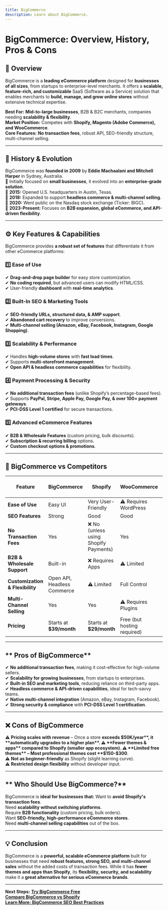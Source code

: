 ```yaml
---
title: BigCommerce
description: Learn about BigCommerce.
---
```


# **BigCommerce: Overview, History, Pros & Cons**

## **📌 Overview**
BigCommerce is a **leading eCommerce platform** designed for **businesses of all sizes**, from startups to enterprise-level merchants. It offers a **scalable, feature-rich, and customizable** SaaS (Software as a Service) solution that enables merchants to **build, manage, and grow online stores** without extensive technical expertise.

 **Best For:** **Mid-to-large businesses**, B2B & B2C merchants, companies needing **scalability & flexibility**.  
 **Market Position:** Competes with **Shopify, Magento (Adobe Commerce), and WooCommerce**.  
 **Core Features:** **No transaction fees**, robust API, SEO-friendly structure, multi-channel selling.  

---

## **📜 History & Evolution**
BigCommerce was **founded in 2009** by **Eddie Machaalani and Mitchell Harper** in Sydney, Australia.  
🔹 Initially focused on **small businesses**, it evolved into an **enterprise-grade solution**.  
🔹 **2015:** Opened U.S. headquarters in Austin, Texas.  
🔹 **2018:** Expanded to support **headless commerce & multi-channel selling**.  
🔹 **2020:** Went public on the Nasdaq stock exchange (Ticker: BIGC).  
🔹 **2023-Present:** Focuses on **B2B expansion, global eCommerce, and API-driven flexibility**.

---

## **⚙️ Key Features & Capabilities**
BigCommerce provides **a robust set of features** that differentiate it from other eCommerce platforms:

### **1️⃣ Ease of Use**
✔ **Drag-and-drop page builder** for easy store customization.  
✔ **No coding required**, but advanced users can modify HTML/CSS.  
✔ User-friendly **dashboard** with **real-time analytics**.

### **2️⃣ Built-In SEO & Marketing Tools**
✔ **SEO-friendly URLs, structured data, & AMP support**.  
✔ **Abandoned cart recovery** to improve conversions.  
✔ **Multi-channel selling (Amazon, eBay, Facebook, Instagram, Google Shopping)**.

### **3️⃣ Scalability & Performance**
✔ Handles **high-volume stores** with **fast load times**.  
✔ Supports **multi-storefront management**.  
✔ **Open API & headless commerce capabilities** for flexibility.

### **4️⃣ Payment Processing & Security**
✔ **No additional transaction fees** (unlike Shopify’s percentage-based fees).  
✔ Supports **PayPal, Stripe, Apple Pay, Google Pay, & over 100+ payment gateways**.  
✔ **PCI-DSS Level 1 certified** for secure transactions.

### **5️⃣ Advanced eCommerce Features**
✔ **B2B & Wholesale Features** (custom pricing, bulk discounts).  
✔ **Subscription & recurring billing** options.  
✔ **Custom checkout options & promotions**.

---

## **🔄 BigCommerce vs Competitors**
| Feature            | BigCommerce       | Shopify          | WooCommerce     | Magento (Adobe Commerce) |
|--------------------|------------------|------------------|----------------|--------------------------|
| **Ease of Use**    |  Easy UI        |  Very User-Friendly | ⚠ Requires WordPress | ⚠ Requires Development |
| **SEO Features**  |  Strong         |  Good          |  Good         |  Advanced |
| **No Transaction Fees** |  Yes | ❌ No (unless using Shopify Payments) |  Yes |  Yes |
| **B2B & Wholesale Support** |  Built-in | ❌ Requires Apps | ⚠ Limited |  Advanced |
| **Customization & Flexibility** |  Open API, Headless Commerce | ⚠ Limited |  Full Control |  Full Control |
| **Multi-Channel Selling** |  Yes |  Yes | ⚠ Requires Plugins | ⚠ Requires Development |
| **Pricing** | Starts at **$39/month** | Starts at **$29/month** | Free (but hosting required) | Starts at **$2,000+/year** |

---

## ** Pros of BigCommerce**
✔ **No additional transaction fees**, making it cost-effective for high-volume sellers.  
✔ **Scalability for growing businesses**, from startups to enterprises.  
✔ **Built-in SEO and marketing tools**, reducing reliance on third-party apps.  
✔ **Headless commerce & API-driven capabilities**, ideal for tech-savvy teams.  
✔ **Native multi-channel integration** (Amazon, eBay, Instagram, Facebook).  
✔ **Strong security & compliance** with **PCI-DSS Level 1 certification**.

---

## **❌ Cons of BigCommerce**
⚠ **Pricing scales with revenue** – Once a store **exceeds $50K/year**, it **automatically upgrades to a higher plan**.  
⚠ **Fewer themes & apps** compared to Shopify (smaller app ecosystem).  
⚠ **Limited free themes** – Most professional themes cost **$150-$300**.  
⚠ **Not as beginner-friendly** as Shopify (slight learning curve).  
⚠ **Restricted design flexibility** without developer input.  

---

## ** Who Should Use BigCommerce?**
BigCommerce is **ideal for businesses that:**
 Want to **avoid Shopify's transaction fees**.  
 Need **scalability without switching platforms**.  
 Require **B2B functionality** (custom pricing, bulk orders).  
 Want **SEO-friendly, high-performance eCommerce stores**.  
 Need **multi-channel selling capabilities** out of the box.

---

## **💡 Conclusion**
BigCommerce is a **powerful, scalable eCommerce platform** built for businesses that need **robust features, strong SEO, and multi-channel sales** without the added costs of transaction fees. While it has **fewer themes and apps than Shopify**, its **flexibility, security, and scalability** make it a **great alternative for serious eCommerce brands**.

---

 **Next Steps:**
 **[Try BigCommerce Free](https://www.bigcommerce.com/)**  
 **[Compare BigCommerce vs Shopify](#)**  
 **[Learn More: BigCommerce SEO Best Practices](#)**  